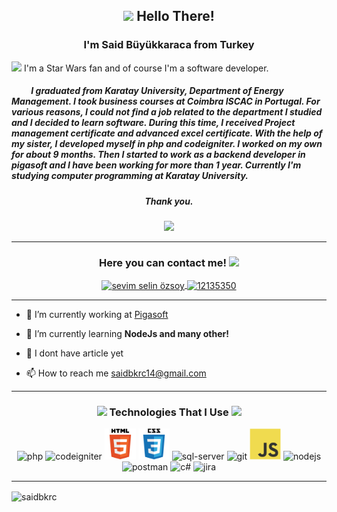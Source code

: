 <h2 align="center"><img src="https://user-images.githubusercontent.com/91894459/185672506-8a46a472-c815-4b69-8b3f-9d9a2b5eb739.png" width="25"> Hello There!</h2>

<div>
  <h3 align="center"><strong>I'm Said Büyükkaraca from Turkey</strong></h3>
</div>
<div>
  <img src="https://user-images.githubusercontent.com/91894459/185672148-4159624f-a30f-4346-89c2-dfe3f8aa50e2.png" width="15"> 
  <span>I'm a Star Wars fan and of course I'm a software developer.</span>
</div>
<div>
    <h5>
     &emsp;&emsp; I graduated from Karatay University, Department of Energy Management. I took business courses at Coimbra ISCAC in Portugal.
For various reasons, I could not find a job related to the department I studied and I decided to learn software. During this time, I received Project management certificate and advanced excel certificate. With the help of my sister, I developed myself in php and codeigniter. I worked on my own for about 9 months. Then I started to work as a backend developer in pigasoft and I have been working for more than 1 year. Currently I'm studying computer programming at Karatay University. 
    </h5>
    <h5 align="center">
      Thank you.
    </h5>
    <div align="center">
      <img src="https://user-images.githubusercontent.com/91894459/185671630-4be05ce9-66d3-4e13-a896-88ac2dd7d1c7.png" width="25"> 
    </div>
</div>
<hr>
<div>
    <h3 align="center"><strong>Here you can contact me!</strong> <img src="https://user-images.githubusercontent.com/91894459/185675943-dda0cdf4-d566-4561-8606-162f9145ee54.png" width="25"></h3>
    
</div>
<div align="center">
    <a href="https://www.linkedin.com/in/muhammed-said-b%C3%BCy%C3%BCkkaraca-97572a168/" target="blank">
      <img align="center" src="https://raw.githubusercontent.com/rahuldkjain/github-profile-readme-generator/master/src/images/icons/Social/linked-in-alt.svg"                  alt="sevim selin özsoy" height="30" width="40" />
    </a>
    <a href="https://stackoverflow.com/users/15505001/said-b%c3%bcy%c3%bckkaraca" target="blank">
      <img align="center" src="https://raw.githubusercontent.com/rahuldkjain/github-profile-readme-generator/master/src/images/icons/Social/stack-overflow.svg"                   alt="12135350" height="30" width="40" />
    </a>
</div>

<hr>


- 🔭 I’m currently working at <a href="https://pigasoft.com/en" target="blank">Pigasoft</a>

- 🌱 I’m currently learning <strong>NodeJs and many other!</strong>

- 📝 I dont have article yet

- 📫 How to reach me <a href="mailto:saidbkrc14@gmail.com">saidbkrc14@gmail.com</a>
<hr>

<div>
    <h3 align="center">
      <img src="https://user-images.githubusercontent.com/91894459/185680424-02a6f184-7108-4012-b99d-8580f78c2dfe.png" width="35"> 
      <strong>Technologies That I Use</strong>
      <img src="https://user-images.githubusercontent.com/91894459/185684277-bf25f9f9-77b1-477a-a740-1f7e7d7deecc.png" width="35">
    </h3>
</div>
<div align="center">
    <img alt="php" src="https://user-images.githubusercontent.com/91894459/185680758-6d958a42-4273-42c8-bced-4414900156e3.png" width="50">
    <img alt="codeigniter" src="https://user-images.githubusercontent.com/91894459/185680809-a4334507-3d47-4c43-9b69-c727e917a985.png" width="50">
    <img alt="html" src="https://raw.githubusercontent.com/devicons/devicon/master/icons/html5/html5-original-wordmark.svg" width="50">
    <img alt="css" src="https://raw.githubusercontent.com/devicons/devicon/master/icons/css3/css3-original-wordmark.svg" width="50">
    <img alt="sql-server" src="https://www.svgrepo.com/show/303229/microsoft-sql-server-logo.svg" width="50">
    <img alt="git" src="https://www.vectorlogo.zone/logos/git-scm/git-scm-icon.svg" width="50">
    <img alt="javascript" src="https://raw.githubusercontent.com/devicons/devicon/master/icons/javascript/javascript-original.svg" width="50">
    <img alt="nodejs" src="https://user-images.githubusercontent.com/91894459/185682004-e047668d-c8fc-4631-9b32-63b3479b6e59.png" width="50">
    <img alt="postman" src="https://www.vectorlogo.zone/logos/getpostman/getpostman-icon.svg" width="50">
    <img alt="c#" src="https://user-images.githubusercontent.com/91894459/185682276-0af9e9d4-e1f4-4cf3-98a2-80835ec8e1fa.png" width="50">
    <img alt="jira" src="https://user-images.githubusercontent.com/91894459/185682333-eb5378b0-0f6d-4a1f-bf0b-959293cfd06d.png" width="50">
</div>
<hr>
<div>
  <p><img align="center" src="https://github-readme-stats.vercel.app/api/top-langs?username=saidbkrc&show_icons=true&theme=dark&locale=en&layout=compact" alt="saidbkrc" /></p>
</div>

